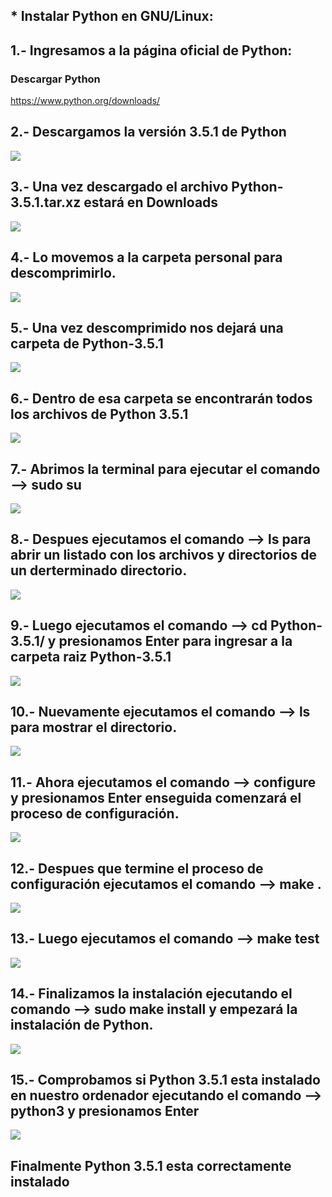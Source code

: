 ## * Instalar Python en GNU/Linux:
## 1.- Ingresamos a la página oficial de Python:
### Descargar Python
https://www.python.org/downloads/
## 2.- Descargamos la versión 3.5.1 de Python
![](https://lh3.googleusercontent.com/xn9VO565sonLui7fgMpYACsbtExRJe8mIUJRO4KFg5QLpg6Ld6PKt3ovZEyqO-BPrd1ILVOhP4cvI8j-cYxhmcq2m6KI_e6BlKAk-WuJ0KOsVACyuODQtHL6UFbQvEugnlavMaj0G03RS9qS5rLHncO4BwOgjatu1s4MCTuMwnzz4N5VPjx0ubLMfZrOMKZ1sfQBXK3zJOmRpiVsARMNaZ5OZBw-VHJK5CzHSnyBYUS_7xRw7ztO7n7DC1W_hsGdQKjOVQDDdfoW3Qr2vjO8twM8uoOzAZJLyrJtz4wF-AuBBHNqttorAx4WEbCPhf6kUZkz7ljZ6YSRAR_N9nhTR3ok_d2UMnm71AtSFqz5Ui1IWHbW7tPvD0_BaoVfeMfADKY6BM6EriCuvq_P0M6yFJityVZhgnOUhQiEkdfxfbOw3PC1L1m6TquIMHn_dFKKxxHlNu2sRJN6Q_KMnNPAbYkX1cwDkm2v88acFkicd8L-BuTp8c0ZZu5ZGtGAqrqWaofRV3PIyU__qlwyrSKGImHFDhNYcFzIraFTG9pT88iobZeW1cNvxvq53ZBkU74v7lc1zE8PrDHsLrJyLk1a3IVhig--tgyepnOzpdyODsCadzsMOWY_=w657-h370-no)
## 3.- Una vez descargado el archivo Python-3.5.1.tar.xz estará en Downloads
![](https://lh3.googleusercontent.com/yK5kF3j3iuPeokcyrWc4Tl0tJldh3IXGNTQoJovTwY9qDKrJNTODOgiMHwJy-DZ9WwR7SZ5gRnslaF-uSW7KhtbGIiS6aw2tbUIyOzLVr63Yvd2OPybjIdwuKdHBixj6PFnpQdsYgCYyFKD3uHYVSF3tvRnOFrEuy5i0YrGKc7aHV0Z3kf2a2OYXBlw6GOiH2Q_Q2Rx2TG72X2iCu6zJztQ1P7_vEUwFW9XMgXCg_guxhQ6P5A6WLp-HQZrKMl_fSndDZlhbu1awAj7Q6CqP-7YFCQeIS-fHR6syyugZxVsrq-AZ4NjaZ5ZOO1gN2mHHJWOH84PQI-Eum8yBBdIsrhMPVc0w9ec-tlX4YOG88FCGXzgUkvVwn_3ICotl1aV504bx5Zfo2G89v9vHlygnpLz4Qxchlq3BTW5Tq-ETFnHNTpTET7u97kMPYF5bgWnBVJypIQlM8ND_RyGvjqX2_6tmiUyvBaUYPiNbR-od1dwESfIb-LQ8C0zPiWYW3wVIpX9DnMj84JeWz6DOZrAPgXGlVRX0_YUez9WWVJMgJzmA73fbIbM71xjZX3RI74MQrMfjRgve-z42I0aM0ABXE_KJbz90J__S5G1tZ5SIK0DgUIFyqlvL=w1027-h577-no)
## 4.- Lo movemos a la carpeta personal para descomprimirlo.
![](https://lh3.googleusercontent.com/fxswo8d9BIGJ-zkViO4iJLdObyRrGDpQGpt4PpsvY3iWeP56NhdcK6Pa0ghz7BkrRTM8b-4iGYjTDtPoqMI9Nj81NtRJwSHccbkeNl4PGkvpPk3nT4RM63p3MoLe23ID8rXHExQCEPyYHcMKUrsKwf8g5-d_A2_0KeBX9z_WuY99WUbM612QdDQISudTY_citnKel76_VjwwhY27Eu6hFxD0FO8LedWUHokHG_pD27JR6YHX7QtdKaVVRbyX0Q-3GSWf1AB9uMTST8GHbF4KJL_McR59y2CCD6yh7v5GuMWZZJeamrxzCUuXok468EZgAB5X4xmtcNS-7L40DlSLzlCOHGJst6ZqR-PYRVqRjSzOXFe60WU-OrG2hN4YyNvjDMXvczgDdjiDDTdNoKcAipBfPBHc1KJTgOrpf7ZgVMkhR51parcPilgQs4cvIrX1_H2GmAP2dRKo6E61tZ3ssxxIGw1mlzYli2dyHK3KVzkB_iBc4VPunQJvoxW-56AvkuL9kB0aRhw-PAWyGySPuYSlM2Cq__hAPR9BTASQV7JaT9ULWPuH21e3VjIq-vF5Nfjl361kFoAqqgg8xXnxMet_Hc3WNzqWeEjU21xMpLeCxhchLoHy=w1027-h577-no)
## 5.- Una vez descomprimido nos dejará una carpeta de Python-3.5.1
![](https://lh3.googleusercontent.com/OaAbZBItxvxDMifpvVxjU1s7t6TkPJ4TQypanlG4579OsgsCfOf7CEur_H8Fk1cDnKlj-YpD3ipyKTJHOv708YThDWbPrEuv63DhHFYK-D6dFJtS6qHhKZWR1V9eKAEOiT-4a0NqYf_bn5JwwOFPVdRn5QCltQJTTmaaR7zQ3Du9aMjeKePbO2U_PRaZiLHphsVW8ibV8kZgO8RivLYbLRISCtam-D5qWo6h-P62Vipfzc751w4PVdvKqBBXgX-JjDDqsagdC3j_uJlvcuEob_slPa9LNocCgdB19bBCJplI3mFo3VjfXlnyjlTOd4uM-bXNa7Gox7e_fnDKe5Q1I8kVo6luRc6ig0pgPQlzstzUHBRCfmwLdhBhAgLo7Vjc49LJbjdcyr7BIh8gYcnRWQPXQE15hzhBnaHUPtfBoUriFsshkAaYYc7F0RhKvjG_1k9ekfQ9R3nP7r2aRZZ76YI7QbonsgcE7fOwJEmSt_9m_yrE2ExrPjI7woio9ZGPnncKYdSOWuRRiJ9p6amKWb1GYXTYEeUN5yg-iRieOEDK4eC1pn_pyXhlwhF8mE6UkemiGRfTVWjSyepiISy2uTgZvzRap77ueN555aM3iT-V5h0u0SMO=w1027-h576-no)
## 6.- Dentro de esa carpeta se encontrarán todos los archivos de Python 3.5.1
![](https://lh3.googleusercontent.com/Sc3xncpzIBSYfFjsb5-lTjIl2hGVqil6jF8qYSQzIH0cTSEjuun9wWGImsvX3rg22kkioE0ujjkeq-YRgsThQzOOL4-0ccmZGcYt9fzdWbW6fgoJ1eIiXYmSiUmp3yIOGFrW6sT5VVzP7XJqENzldb4BZwAHxPmA2gcFF-ZD323I-LJWGqiF-VlgkFk1e2GoCCJvFIfKauUzkhnYETCIfOnB7xVH2JrJYyNRBTBqLHRLxxIHIiE3lQnXo5mi4dGO6hgn2yyaoROweddwC0gQWbtGltePwGDAa5WFKBy29lnGEde4BkUqcPJPlODiptZ6h-HBbfZiqz4HNB5xR6pkzafDpV5dTvvbX9cTRofzfhTEDouZi580Ub1jUxRoOPB0S6c190SLDlL2n8E0F3jDamNQtf1YjdpR1euR-LNwtceYcj6DeXeR5iWKiZe09EsjmfMNZSNeHifgMIFatHW0DVAQQknS9lo-7VbO8eJmwthc5MxrW8qI70e8DHoLLrDKiID3WwwCPEZ2DdRSvB4OAcukUhNFL0g7L2ebZ9M8ELnW_7FdTevHdBL5Wj23wzKs0_9QDv7GVlPwsgjf0y8bmM0FwftkK08fk1jZOPsoadJOswllVaNv=w1027-h578-no)
## 7.- Abrimos la terminal para ejecutar el comando --> sudo su
![](https://lh3.googleusercontent.com/tfPJxtY9tdsgydkW1-xlFRKpVo_mI3q1xYDFIxrRUpA5t6XJx0T3b69i89I8Nv7yOBKwnLmw6Es0yEcxdRR-z-WBsXh04DBT07Oud62hvvKOZYDvU_ueQfJflUr3rJYcYzyFAzzGVwbGxXbxyTAytdnf866NRnHnPw6VRLPF2h0SQBfJMHSBqVlFR8cDBTVJmGu8IYHE5ACfHEmz1lMbi7q8mXFNf29Q6cBgljECu4Mn_3oaSAAsLJcnJrUV3AXmBWcjbIfa7O5KRpBi2Z_U8jFPk2fWrjr5hlXuzO-Pi2PBED96hs2GHUdDPrmthW-YCFqE3ND0-H5dEejJp4wTnzxIvU3_SNhOKPD3MRjfGrHoZyedC-JaeSYKNt7tb9R1epuqqjN3KVwK0A1waRIcfJCrkv9aCKb_cJuuRoXMB9l7pXjrME0dFvUcVLYFyWNy2V1Qx8Z9gNNtCRq_eclHdYNHQoZOINIANRbh3LaXLy89-FBxcpaj-A4YQHXU5Gxv5ct1Ey3TWM2lqq9vn5_Ovd92TWw-O67JHje4BQDJA0W31Fxin15hjEL0iTzYfgLEdNdYRPJoHcYfusCH7JSZb_JU5_4q9PcHwWhOlRXxcYAIxHhfEFuP=w1027-h578-no)
## 8.- Despues ejecutamos el comando --> ls para abrir un listado con los archivos y directorios de un derterminado directorio.
![](https://lh3.googleusercontent.com/HaP-XpTIVTfrTjGKHq8_vdnUqKDZfMvkASYfwwStzuD9b-8VFfaRayYx7XmfpgWN671mj1rY8uBG2lKGqLsV_PFoaOmmOrKe274s8FUh2ZVXzN04NHiNkQtB1L8WSvQBtQ5psqAM6H7j3t-52Gf3AWcTr1EuhprZpF-7Dd1Vihjgd6xHjONe0IbOvTH8xdJ-WKEFkNr1qQdTEQIswiAX74Q_-woxxjL1pGZJbpV-QycBej55QypabUQrHecRkEJeJJvNsFxTycwxfY9QMYRxx_2Ruz-5WLlwov5Mt1m_NKLXFh1TxN87-2UkKCEF-wXx9-vHDVmc8wdbNQNgqih8D-d4UCx3QkmX5MVznRjQ8aevChss_InCVrPOccHq-8mN2Aff29qVDmumqoBYW_oTlzD7GEOaF4_XSvrfXhXznIqpxDRzRjWOvEitPv75-6UgqIVVZkeje2ZdxEsnpHMKhMs5J3_yX1c2gF8QztOUYthRyINB95aGK-aqVFcG1s6l4HNkdk16qD7PN8BDNO-pQvS4CYOT08flynfSlABksM61Qi8WY9-vpm-Vlszse-IN3OokQninJOn4HIJwG9pNoQzKndN67MZJVzuDnfiS4HAI6EQRVzHq=w1006-h566-no)
## 9.- Luego ejecutamos el comando --> cd Python-3.5.1/ y presionamos Enter para ingresar a la carpeta raiz Python-3.5.1
![](https://lh3.googleusercontent.com/H5uL_DNSGg7ZHvXqV-WeoSpQ1zMsrWi-D0GuG-6WajESiOQ75vT0fsbq8C_9sMwfaYdf5Z7XXxSNdlpde9e11apEJY6B9xGpNDh7Slopf5St-gCBH-bYeDDIaMyDAUmQw7YRXVIKLV84R8Fjc3-KeZNzUq6azh2HtakrvXJAEanl0h30CIFFV9OpmduNjzjOwjlRTauFDp_k1c_CXnTsSubWAdg2VOKzcuqeieQTYHttQNBv7d4vrIHuFPpgfgg1JbX0IXk9FaQSLgdbDG0MaOM9iO5JRHXysOK8DiqXr2NNxFglqucm8I8U8bigIas_EkMjVXHbAC49MU-mcHpP4vHmItgDfUg7saM9kWU-n6LqZoaYiM-bQVvH2W562tWD9KPnnNo6MoPsaI5OrqETBYW1OJNWWxcejb20FX92H5KnB0VsnMSYUeAYh8g5wZz4RpqrIqRyWXBxa2Hddxj18K6s7L4TNaGmI2PKVXd-fHctgIkV3QWfiORkcJoFrRqxSgct6v2Ao43Whjq9rFifiuh6wTrtmbA6RqxzEQv5nqgQUmXgTEme7zoHJAblO3-lX2SErHzY2wx_fJ_cfwEcyd_Zja5U8IYE2mxvNDVQ7y-asjvEKQmG=w1006-h566-no)
## 10.- Nuevamente ejecutamos el comando --> ls para mostrar el directorio.
![](https://lh3.googleusercontent.com/jS4eDmm9azTYeWV_BDqnl2kkFIrn9tZceNrXWZm0xcdoUstQnACJk88kxsWNSyaQdRec4iXHR2SzMeUHSsN3sNUnz6B2DFAGVPLiZuO6Xrqwx2zTZemMwxWN-M0yww5RmLoChHhHOOsba8cPml9KkqHmbOmghnio9sc0m-W7Mj3H78h8nb0CMjhFk3NBe89XspkQV0Qmy8aO-uJwS3ukmubxx-4d9SdpETZBpMAiHj0P9im1v4xHFnKWPA7yMLZ3A9GaPCOlRBG29PTYEXxMnfLRjGWxt30pQaTn56zGBFP-_FykvEANpyFyy09595cUe03tfiXra67j6ZgEYmdK2WqQ9EZYxIkBgrHmaw8YmJ3I58wrK7YcoS20FCXMDqWT6tt4J53YacxHrtVB_rx5oRBcIR6j43ViTSCFfq52pkendTr0XgdEIQxMlW-uZTDjO3DSVhpyNxKGRA5UybsjVf8CuBmmLBePTVwdrSn1885alzwNjWZkUemJcQlM6ixSmHDwE9xVxsI_e--Q2gnZLqwb31lpe4Oq0MO-xeG_i6jQ3RcB2qVkzw82pR00_AWprjRqQjy1vGTKZks55i2fq9tX6h95mjpwYhURwlUxnVLnvSaMCcLl=w1027-h579-no)
## 11.- Ahora ejecutamos el comando --> configure y presionamos Enter enseguida comenzará el proceso de configuración.
![](https://lh3.googleusercontent.com/BKBN6i5GlxkPYsGzDdHRHDhrax2WDyMJLI0Vc6EqoN8qPBK1njSuShg5MCBB8aFPFC7YpC56DDi5tLbvCbAu4vRCOIp7QBXe6y0FBaejI9PdwKM-_Ae4Rdaz3KVlDd05SzIcFs5OSUO5NXjfXUGIGT3s1USG3JFP_WmOcjo6CjzV6KOAFFLRS94jEFPMSxrIs_fT4u4InKgBv76ykdd-YPjcnqw2kRYmC1iatSi0E5bN5rmZ3rEtL_zM4zpiMAyBp8T_aZQOYN16e8ndreCuEAfKvPcidVOxrh9TgVmHYRiSXr6SV83-MaKGcmI48dlSEojTGuOPK67OC9Zd8mXt5wVZgfeAEGqblfH6HtzVn-qERQ4K_n11zSTNmOvaxTyAsO3eqPjg57oM-wAw4Y2ZcVsLOfg5X0BOerAlSyBjDrL9m4sZ7YGd8q88FE2DogumL8YckAQ7jFNUwVmiUWrEVokP3nmxP-VgH0mRZwdytwOg3hWiF394hz0YS5iqDdAJ_9DHZUmxLo2pFuOEqppVu7G-c4VkYuQBvtYxRyI_UwdIu4vdiY8ReA8uWpyu8f1m4UlSVzc28BV2tVc6Ux-ofUMBUiajNxzRftOQO7Ftj3ntCn7nxz9J=w1006-h568-no)
## 12.- Despues  que termine el proceso de configuración ejecutamos el comando --> make .
![](https://lh3.googleusercontent.com/u1QXHnfMdswOFK7TIsWfAActPzbrYWuLR9HHtjT97GIvQ0pi7qW9eZMPrS3zpZng4ZZ5HPPUxBh5UTauSrMH_b938ykzK6tOxdRYO_t4KwBE-l-kughHbnELxWQyM2cM9sqtL3iBoPd-pvE24lkNpqxOk8ZlRtkPv2zdC0-DROTnp3DzGnDsHqf8aeveP2ppTr5xLc2VwZUwHDcoYIQtgoZ-DX0aimoAbhNMPzWCcRceIB_BAX7pX-5n-Xum_a7EOTC2vUUSbgICN82JFUhb4g8quemFnsPVbKru5eTKvZ8zIgbRs-L1Rc_ve9_XVuwwHbmnBiIMgKD9DqP-SWsMUaiCDwvhAZPQNgAx3q0L6EwnILZKHhkYkM8L27Vvq_TQ7MhnL3ir7c7WXPBBoUSj8H9yuUeuIp8zwudDtyo3vgNi_-UWFK928izlJkWWYMBQ2CBRWhW-fpkKlzSONQ7ZyiSv36YJRSzUnerC64pBj0cY100DMQN10FRwxQaY9gdAKwOEebFlENuZXk5i39MuKEjArXrZVFkrFBM5QlYtZrdahN725mCKN-c4Oh4Z4J1MuKige6v96vwhN0VIj2-z4jUG_OShaFd-iMOQbT-2DKGZKsBGvOXo=w1006-h566-no)
## 13.- Luego ejecutamos el comando --> make test
![](https://lh3.googleusercontent.com/3ZLgypPemivxHT0lpDcT5fvv97rs4gBoTTYlaYMkcJz487TIA-p3tZIsf8ve7m_8JxiNNSLVoaqGI3EnqgY87WiepGvZfyX3Tk4VJogsNLCT6jd8LL8Qr3Kv9926V_F_Egpg6nYIWWFtmiekKgOO21DoAjt-wLndfELuztCDalDTd867mww8fNg_AujY1n9XcBBltj-JnLoVFeZldXCNfR7j5HTts-XZul5zJcaCoNQfEh0bfh0UcHM9iV5TM4FwjnBMgVKu8gp3zOZlmapzxvX2s0xbbGvjfuRilryGfwPilFTwmQtC0AKCCgVeao4wxF_UnWCVoG_7u2L0cm6TaqzewAa8RTMHztGTd4uG_YjRWe-rMwgJXlJLCJmp_SoEjgsma_TjFE9CckE8y12owXyZs7IXc3Sf_9H1AlN5Q9PKme8QNMqPea3WJVizzMC1TzVeUpvEuxAQ5ZAmdiWeSqAWwz_F11onpzcJ6NHEmTDqyC55aXSrk3FM2RnhtHPWlifqhsd6YzFiEkkLArkRI2qu-D6nz-W0Jei64lHPRdh1ucFNA3S3U2b0LSm5Hh7MbGDdf4_8L49kfLZ-06KzusK5TZJFGYLCJLx5jGBqIYNN4pV15Uc0=w1006-h568-no)
## 14.- Finalizamos la instalación ejecutando el comando --> sudo make install y empezará la instalación de Python.
![](https://lh3.googleusercontent.com/e2J08OK8PHsIQ7lNCYkWdQQcoOTIZzf64OLdfAAQhv3FVQTfDxdpj3PSiEg4ehC1Wd8pfwszrllMGpB8pBiTlwZ2vMGFbyFDIv1YkG6YQrFCiVa7PWPk0XghTMDiqGaqb-bc7c1KtAWudSqLOVpmjEX5ldEgmSa4KIh7eZHWzxe3Ai5QeyU-sEGQW15nbDE-FpjHUB2coRmUETQuIWCSGiLPlpPDkdDn44DgJThOa6XTkmlmn7xbU2WmHNjJ7GgyeUmfbeOMh5QurWzvwEA6Fq7pL7nqHvq-4AxtgMXM2wF2eqQ4LZAYSZ4Nbplshtg_cstv0YNaU_dj3X0eijZALGZ5W9BPDbL5sNmWpeO3bvI6ngvDl_MFtgqUsTwAmxDUKPfdWIB3C3HVaeWbr19HcWXyJD7OaCd7ET8owgA8vvu3TchqBE2Xi_UUDawE3sPIA2Dg-jSKLBOzuDH_g1UyOpGeqI7USAiu9jEGkj1PihXDaIWxPbHYhA7zkRGiCdtpKNuUL8uJTuj6VtRcdSE-XGoun1jBndlUkkcNmuzE8CWeOksb1fB5JaUwCun0m8FU_q6buLzUgMvAILZCfNglZWTYi-7YVR8kSzNaaK-vUq5uJHk2PG_R=w1006-h563-no)
## 15.- Comprobamos si Python 3.5.1 esta instalado en nuestro ordenador ejecutando el comando --> python3 y presionamos Enter
![](https://lh3.googleusercontent.com/62AMNovqpCSZtpYJLHIcDzjO6EVOO7TSfOxRh2YznYFTP5khp_5G85EUHCCRwjPAt6DRuxKHZkIURDWUJCooH5-faQ9SmfB4P5vQNb-cOgqVtUFRSarTW0Ect-d-7WZ8dscW4rtfZeaqw33XS9mohLK8azP0WGQQGYDdA2WjvGXUCu3408KVZb3Dc3dcNNlysPDnW8GR1DeASzdmFTLaAbcEoHVYKS0NqIvi6JHTjAGG22BcbnS30mhKfJNy49vPvI941LXVRWkkrcBfxxerAa4D96Yd8wvbi-Epatp-d-B_r4eZFx-0xS3CFgvpbVZTFMbrZP1qBIMIBtwCwSnCDxHmCrEK-lnc3tlDXUKB1HaAHFO5MaJrHuuU5m4g1hej5K-d-KzSg3OTadZP_8nx-uNkHMTsBJhtOv3jSWjjnvBdDM5h6hHciXaMxrITy_G923ZcwMGtw5WSNSbhRfD7qZGCHMkJmrmtKNeV9q3sWux7mov2LXqBzSeZIpWmQGw4UbOUKDDLBDpIayanQwiD31eMzpvqKPE8t3nDd6RFc1RsMB3PZqG1mtP9rIFCm7EL_-Uqin5vRciyI3saGANgkHq6wFg5JgZYYBOZVxvIAOoyYvZp5EY4=w1006-h565-no)
## Finalmente Python 3.5.1 esta correctamente instalado